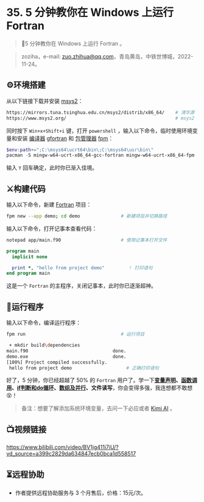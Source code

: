 # 35. 5 分钟教你在 Windows 上运行 Fortran

> 📌5 分钟教你在 Windows 上运行 Fortran 。

> zoziha，e-mail: [zuo.zhihua@qq.com](mailto:zuo.zhihua@qq.com "zuo.zhihua@qq.com")，青岛黄岛，中铁世博城，2022-11-24。

## ⚙️环境搭建

从以下链接下载并安装 [msys2](https://mirrors.tuna.tsinghua.edu.cn/msys2/distrib/x86_64/ "msys2")：

```sh
https://mirrors.tuna.tsinghua.edu.cn/msys2/distrib/x86_64/    # 清华源
https://www.msys2.org/                                        # msys2 官网
```

同时按下 `Win+x+Shift+i` 键，打开 `powershell` ，输入以下命令，临时使用环境变量和安装 [编译器](https://gcc.gnu.org/ "编译器") [gfortran](https://gcc.gnu.org/ "gfortran") 和 [包管理器](https://fpm.fortran-lang.org/zh_CN/index.html "包管理器") [fpm](https://fpm.fortran-lang.org/zh_CN/index.html "fpm")：

```powershell
$env:path+=";C:\msys64\ucrt64\bin\;C:\msys64\usr\bin\"                  # 添加环境变量
pacman -S mingw-w64-ucrt-x86_64-gcc-fortran mingw-w64-ucrt-x86_64-fpm   # 安装编译器
```

输入 `Y` 回车确定，此时你已渐入佳境。

## ⚔️构建代码

输入以下命令，新建 [Fortran](https://fortran-lang.org/zh_CN/index "Fortran") 项目：

```sh
fpm new --app demo; cd demo               # 新建项目并切换路径
```

输入以下命令，打开记事本查看代码：

```sh
notepad app/main.f90                      # 使用记事本打开文件
```

```fortran
program main
  implicit none

  print *, "hello from project demo"         ! 打印语句
end program main
```

这是一个 `Fortran` 的主程序，关闭记事本，此时你已逐渐超神。

## 🚀运行程序

输入以下命令，编译运行程序：

```sh
fpm run                                   # 运行项目
```

```sh
 + mkdir build\dependencies
main.f90                               done.
demo.exe                               done.
[100%] Project compiled successfully.
 hello from project demo                    # 正确打印语句
```

好了，5 分钟，你已经超越了 50% 的 `Fortran` 用户了。学一下[**变量声明**](https://fortran-lang.org/zh_CN/learn/quickstart/variables/ "变量声明")**、**[**函数调用**](https://fortran-lang.org/zh_CN/learn/quickstart/organising_code/ "函数调用")**、**[**if**](https://fortran-lang.org/zh_CN/learn/quickstart/operators_control_flow/ "if")[**判断和**](https://fortran-lang.org/zh_CN/learn/quickstart/operators_control_flow/ "判断和")[**do**](https://fortran-lang.org/zh_CN/learn/quickstart/operators_control_flow/ "do")[**循环**](https://fortran-lang.org/zh_CN/learn/quickstart/operators_control_flow/ "循环")**、**[**数组及并行**](https://fortran-lang.org/zh_CN/learn/quickstart/arrays_strings/ "数组及并行")**、文件读写**，你会变得多强，我连想都不敢想😵！

> 备注：想要了解添加系统环境变量，去问一下必应或者 [Kimi AI](https://kimi.moonshot.cn/) 。

## 📺视频链接

<https://www.bilibili.com/video/BV1jg411i7iU/?vd_source=a399c2829da634847ecb0bca1d558517>

## ⏳远程协助

- 作者提供远程协助服务与 3 个月售后，价格：15元/次。
